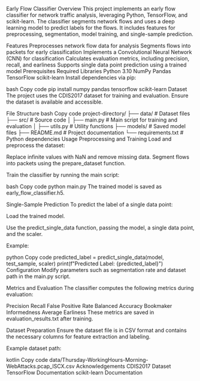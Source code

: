 Early Flow Classifier
Overview
This project implements an early flow classifier for network traffic analysis, leveraging Python, TensorFlow, and scikit-learn. The classifier segments network flows and uses a deep learning model to predict labels for the flows. It includes features for preprocessing, segmentation, model training, and single-sample prediction.

Features
Preprocesses network flow data for analysis
Segments flows into packets for early classification
Implements a Convolutional Neural Network (CNN) for classification
Calculates evaluation metrics, including precision, recall, and earliness
Supports single data point prediction using a trained model
Prerequisites
Required Libraries
Python 3.10
NumPy
Pandas
TensorFlow
scikit-learn
Install dependencies via pip:

bash
Copy code
pip install numpy pandas tensorflow scikit-learn
Dataset
The project uses the CDIS2017 dataset for training and evaluation. Ensure the dataset is available and accessible.

File Structure
bash
Copy code
project-directory/
├── data/                 # Dataset files
├── src/                  # Source code
│   ├── main.py           # Main script for training and evaluation
│   ├── utils.py          # Utility functions
├── models/               # Saved model files
├── README.md             # Project documentation
└── requirements.txt      # Python dependencies
Usage
Preprocessing and Training
Load and preprocess the dataset:

Replace infinite values with NaN and remove missing data.
Segment flows into packets using the prepare_dataset function.

Train the classifier by running the main script:

bash
Copy code
python main.py
The trained model is saved as early_flow_classifier.h5.

Single-Sample Prediction
To predict the label of a single data point:

Load the trained model.

Use the predict_single_data function, passing the model, a single data point, and the scaler.

Example:

python
Copy code
predicted_label = predict_single_data(model, test_sample, scaler)
print(f"Predicted Label: {predicted_label}")
Configuration
Modify parameters such as segmentation rate and dataset path in the main.py script.

Metrics and Evaluation
The classifier computes the following metrics during evaluation:

Precision
Recall
False Positive Rate
Balanced Accuracy
Bookmaker Informedness
Average Earliness
These metrics are saved in evaluation_results.txt after training.

Dataset Preparation
Ensure the dataset file is in CSV format and contains the necessary columns for feature extraction and labeling.

Example dataset path:

kotlin
Copy code
data/Thursday-WorkingHours-Morning-WebAttacks.pcap_ISCX.csv
Acknowledgements
CDIS2017 Dataset
TensorFlow Documentation
scikit-learn Documentation
